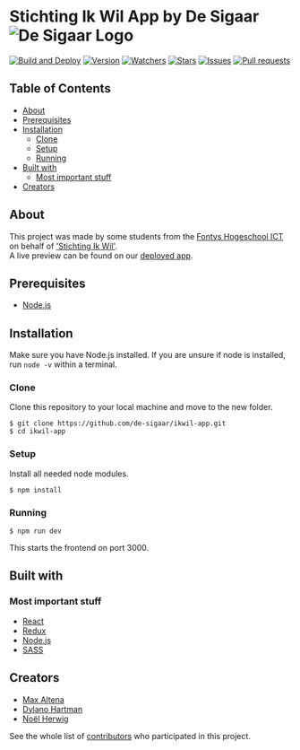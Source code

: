 # Stichting Ik Wil App by De Sigaar ![De Sigaar Logo](https://i.gyazo.com/2139de3348632e93be61757115a7e395.png)

[![Build and Deploy](https://github.com/de-sigaar/ikwil-app/workflows/Build%20and%20Deploy/badge.svg)](https://github.com/de-sigaar/ikwil-app/actions?query=workflow%3A%22Build+and+Deploy%22)
[![Version](https://img.shields.io/github/package-json/v/de-sigaar/ikwil-app)](https://github.com/de-sigaar/ikwil-app)
[![Watchers](https://img.shields.io/github/watchers/de-sigaar/ikwil-app)](https://github.com/de-sigaar/ikwil-app/watchers)
[![Stars](https://img.shields.io/github/stars/de-sigaar/ikwil-app)](https://github.com/de-sigaar/ikwil-app/stargazers)
[![Issues](https://img.shields.io/github/issues/de-sigaar/ikwil-app)](https://github.com/de-sigaar/ikwil-app/issues)
[![Pull requests](https://img.shields.io/github/issues-pr/de-sigaar/ikwil-app)](https://github.com/de-sigaar/ikwil-app/pulls)

## Table of Contents

- [About](#about)
- [Prerequisites](#prerequisites)
- [Installation](#installation)
  - [Clone](#clone)
  - [Setup](#setup)
  - [Running](#running)
- [Built with](#built-with)
  - [Most important stuff](#most-important-stuff)
- [Creators](#creators)

## About

This project was made by some students from the [Fontys Hogeschool ICT](https://fontys.nl/hbo-ict/) on behalf of ['Stichting Ik Wil'](http://www.stichtingikwil.nl/).  
A live preview can be found on our [deployed app](https://github.com/de-sigaar/ikwil-app).

## Prerequisites

- [Node.js](https://nodejs.org/)

## Installation

Make sure you have Node.js installed. If you are unsure if node is installed, run `node -v` within a terminal.

### Clone

Clone this repository to your local machine and move to the new folder.

```
$ git clone https://github.com/de-sigaar/ikwil-app.git
$ cd ikwil-app
```

### Setup

Install all needed node modules.

```
$ npm install
```

### Running

```
$ npm run dev
```

This starts the frontend on port 3000.

## Built with

### Most important stuff

- [React](https://reactjs.org/)
- [Redux](https://redux.js.org/)
- [Node.js](https://nodejs.org/)
- [SASS](https://sass-lang.com/)

## Creators

- [Max Altena](https://github.com/MaxAltena)
- [Dylano Hartman](https://github.com/DylanoH)
- [Noël Herwig](https://github.com/Chiloz)

See the whole list of [contributors](https://github.com/de-sigaar/ikwil-app/contributors) who participated in this project.

